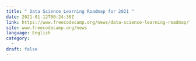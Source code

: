 ```yaml
---
title: " Data Science Learning Roadmap for 2021 "
date: 2021-01-12T00:24:30Z
link: https://www.freecodecamp.org/news/data-science-learning-roadmap/?utm_medium=RSS&utm_source=news.12bit.vn
site: www.freecodecamp.org/news
language: English
category:
  -   
draft: false
---
```

